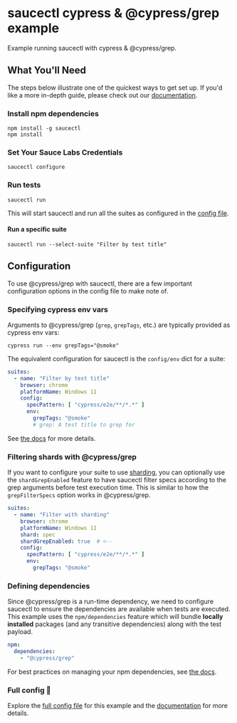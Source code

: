 # saucectl cypress & @cypress/grep example

Example running saucectl with cypress & @cypress/grep.

## What You'll Need

The steps below illustrate one of the quickest ways to get set up. If you'd like a more in-depth guide, please check out
our [documentation](https://docs.saucelabs.com/dev/cli/saucectl/#installing-saucectl).

### Install npm dependencies

```shell
npm install -g saucectl
npm install
```

### Set Your Sauce Labs Credentials

```shell
saucectl configure
```

### Run tests

```shell
saucectl run
```

This will start saucectl and run all the suites as configured in the [config file](.sauce/config.yml).

#### Run a specific suite

```shell
saucectl run --select-suite "Filter by test title"
```

## Configuration

To use @cypress/grep with saucectl, there are a few important configuration options in the config file to make note of.

### Specifying cypress env vars

Arguments to @cypress/grep (`grep`, `grepTags`, etc.) are typically provided as cypress env vars:

```
cypress run --env grepTags="@smoke"
```

The equivalent configuration for saucectl is the `config/env` dict for a suite:

```yaml
suites:
  - name: "Filter by test title"
    browser: chrome
    platformName: Windows 11
    config:
      specPattern: [ "cypress/e2e/**/*.*" ]
      env:
        grepTags: "@smoke"
        # grep: A test title to grep for
```

See [the docs](https://docs.saucelabs.com/web-apps/automated-testing/cypress/yaml/v1/#env-1) for more details.

### Filtering shards with @cypress/grep

If you want to configure your suite to use [sharding](https://docs.saucelabs.com/web-apps/automated-testing/cypress/yaml/v1/#shard), you can optionally use the `shardGrepEnabled` feature to have saucectl filter specs according to the grep arguments before test execution time. This is similar to how the `grepFilterSpecs` option works in @cypress/grep.

```yaml
suites:
  - name: "Filter with sharding"
    browser: chrome
    platformName: Windows 11
    shard: spec
    shardGrepEnabled: true  # <--
    config:
      specPattern: [ "cypress/e2e/**/*.*" ]
      env:
        grepTags: "@smoke"
```

### Defining dependencies

Since @cypress/grep is a run-time dependency, we need to configure saucectl to ensure the dependencies are available when tests are executed. This example uses the `npm/dependencies` feature which will bundle **locally installed** packages (and any transitive dependencies) along with the test payload.

```yaml
npm:
  dependencies:
    - "@cypress/grep"
```

For best practices on managing your npm dependencies, see [the docs](https://docs.saucelabs.com/web-apps/automated-testing/cypress/advanced/#including-node-dependencies).

### Full config :eyes:

Explore the [full config file](.sauce/config.yml) for this example and the [documentation](https://docs.saucelabs.com/web-apps/automated-testing/cypress/yaml/v1/) for more details.
